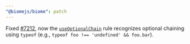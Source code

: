```yaml
---
"@biomejs/biome": patch
---
```


Fixed [#7212](https://github.com/biomejs/biome/issues/7212), now the [`useOptionalChain`](https://biomejs.dev/ja/linter/rules/use-optional-chain/) rule recognizes optional chaining using `typeof` (e.g., `typeof foo !== 'undefined' && foo.bar`).
